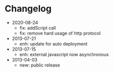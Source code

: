 # Changelog


- 2020-08-24
    - fix: addScript call
    - fix: remove hard usage of http protocol
- 2013-07-21
    - enh: update for auto deployment
- 2013-07-15
    - enh: external javascript now asynchronous
- 2013-04-03
    - new: public release

